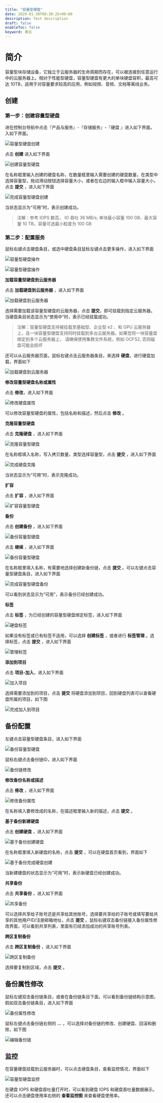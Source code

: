 ```yaml
---
title: "容量型硬盘"
date: 2020-01-30T00:38:25+09:00
description: Test description
draft: false
enableToc: false
keyword: 青云
---
```


# 简介

  容量型块存储设备，它独立于云服务器的生命周期而存在，可以被连接到任意运行中的云服务器上。相对于性能型硬盘，容量型硬盘有更大的单块硬盘容积，最高可达 10TB，适用于对容量要求较高的应用，例如视频、音频、文档等离线业务。


## 创建

### 第一步：创建容量型硬盘

进在控制台导航中点击『产品与服务』-『存储服务』-『硬盘 』进入如下界面。入如下界面。

![容量型硬盘创建](/storage/disk/manual/_images/create_容量型_1.png)

点击 **创建** 进入如下界面

![创建容量型硬盘](/storage/disk/manual/_images/create_容量型_2.png)

在名称框里输入创建的硬盘名称，在数量框里输入需要创建的硬盘数量，在类型中选择容量型，拖动滑动按钮选择容量大小，或者在右边的输入框中输入容量大小，点击 **提交** ，进入如下界面

![完成容量型硬盘创建](/storage/disk/manual/_images/create_容量型_3.png)

当状态显示为“可用”时，表示创建成功。

> 注解：参考 IOPS 数百， IO 吞吐 36 MB/s; 单块最小容量 100 GB、最大容量 10 TB，容量可选最小粒度为 100 GB


### 第二步：配置服务

鼠标右键点击硬盘条目，或选中硬盘条目鼠标左键点击更多操作，进入如下界面

![容量型硬盘操作](/storage/disk/manual/_images/create_容量型_4.png)

![容量型硬盘操作](/storage/disk/manual/_images/create_容量型_5.png)

**加载容量型硬盘到云服务器**

点击 **加载硬盘到云服务器** ，进入如下界面

![加载硬盘到云服务器](/storage/disk/manual/_images/create_容量型_6.png)

选择需要加载该容量型硬盘的云服务器，点击 **提交**，即可挂载到指定云服务器。当硬盘条目状态显示为“使用中”时，表示已经挂载成功。

> 注解：容量型硬盘支持被挂载至基础型、企业型 e2 、和 GPU 云服务器上，且一块容量型硬盘支持同时挂载到多台云服务器。如果您将一块容量盘绑定到多个云服务器上， 请确保使用集群文件系统，例如 OCFS2, 否则磁盘可能会损坏

还可以从云服务器页面，鼠标右键点击云服务器条目，来选择 **硬盘**，进行硬盘加载，界面如下

![加载硬盘到云服务器](/storage/disk/manual/_images/create_容量型_7.png)

**修改容量型硬盘名称或属性**

点击 **修改**，进入如下界面

![修改硬盘属性](/storage/disk/manual/_images/create_容量型_8.png)

可以修改容量型硬盘的属性，包括名称和描述，然后点击 **修改** 。

**克隆容量型硬盘**

点击 **克隆硬盘** ，进入如下界面

![克隆容量型硬盘](/storage/disk/manual/_images/create_容量型_9.png)

在名称框填入名称，写入拷贝数量，类型选择容量型，点击 **提交** ，进入如下界面

![完成硬盘克隆](/storage/disk/manual/_images/create_容量型_10.png)

当状态显示为“可用”时，表示克隆成功。

**扩容**

点击 **扩容** ，进入如下界面

![扩容容量型硬盘](/storage/disk/manual/_images/create_容量型_11.png)

**备份**

点击 **创建备份** ，进入如下界面

![备份容量型硬盘](/storage/disk/manual/_images/create_容量型_12.png)

点击 **继续** ，进入如下界面

![备份容量型硬盘](/storage/disk/manual/_images/create_容量型_13.png)

在名称框里填入名称，有需要地选择创建新备份链，点击 **提交** 。可以左键点击容量型硬盘条目，进入如下界面

![完成容量型硬盘备份](/storage/disk/manual/_images/create_容量型_14.png)

可以看到状态显示为“可用”，表示备份已经创建成功。

**标签**

点击 **标签** ，为已经创建的容量型硬盘绑定标签，进入如下界面

![硬盘标签](/storage/disk/manual/_images/create_容量型_15.png)

如果没有标签或已有标签不适用，可以选择 **创建标签** ，或者进行 **标签管理** 。选择标签，点击 **提交** ，进入如下界面

![管理标签](/storage/disk/manual/_images/create_容量型_16.png)

**添加到项目**

点击 **项目-加入**，进入如下界面

![加入项目](/storage/disk/manual/_images/create_容量型_project.png)

选择需要添加到的项目，点击 **提交** 将硬盘添加到项目，回到硬盘列表可以查看硬盘所属的项目，如下图

![完成加入到项目](/storage/disk/manual/_images/create_容量型_project2.png)


## 备份配置

左键点击容量型硬盘条目，进入如下界面

![备份容量型硬盘](/storage/disk/manual/_images/create_容量型_17.png)

鼠标右键点击备份链ID，进入如下界面

![备份链修改](/storage/disk/manual/_images/create_容量型_18.png)

**修改备份名称或描述**

点击 **修改** ，进入如下界面

![修改备份属性](/storage/disk/manual/_images/create_容量型_19.png)

在名称填入要修改成的名称，在描述框里输入新的描述，点击 **提交** 。

**基于备份新建硬盘**

点击 **创建硬盘** ，进入如下界面

![基于备份创建硬盘](/storage/disk/manual/_images/create_容量型_20.png)

在名称框里填入新硬盘的名称，点击 **提交** ，可以在硬盘首页看到，界面如下

![基于备份完成硬盘创建](/storage/disk/manual/_images/create_容量型_21.png)

当新建硬盘的状态显示为“可用”时，表示新硬盘已经创建成功。

**共享备份**

点击 **共享备份** ，进入如下界面

![共享备份](/storage/disk/manual/_images/create_容量型_22.png)

可以选择共享给子账号还是共享给其他账号，选择要共享给的子账号或填写要给共享的其他用户ID/注册邮箱地址，点击 **提交** 。鼠标右键双击备份链接入备份属性修改界面，可以看到共享列表，里面有已经添加成功的共享账号列表。

**跨区复制备份**

点击 **跨区复制备份** ，进入如下界面

![跨区复制备份](/storage/disk/manual/_images/create_容量型_23.png)

选择要复制到区域，点击 **提交** 。

## 备份属性修改

鼠标左键双击备份链条目，或者在备份链条目下面，可以看到备份链结构示意图，假如双击备份链条目，进入如下界面

![备份属性修改](/storage/disk/manual/_images/create_容量型_24.png)

鼠标左键点击备份链右侧的 **...** ，可以选择对备份链的修改、创建硬盘、回滚和删除，如下图

![编辑备份链](/storage/disk/manual/_images/create_容量型_25.png)

## 监控

在容量硬盘挂载到云服务器时，可以点击硬盘条目，查看监控情况，界面如下

![容量型硬盘监控](/storage/disk/manual/_images/create_容量型_26.png)

在硬盘 IOPS 和硬盘吞吐量打开时，可以看到硬盘 IOPS 和硬盘吞吐量数据展示。还可以点击硬盘使用率右侧的 **查看监控图** 来查看硬盘使用率。
